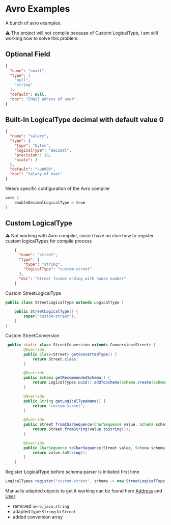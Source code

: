 # Avro Examples

A bunch of avro examples.

:warning: The project will not compile because of Custom LogicalType, i am still working how to solve this problem.

## Optional Field

```json
{
  "name": "email",
  "type": [
    "null",
    "string"
  ],
  "default": null,
  "doc": "EMail adress of user"
}
```

## Built-In LogicalType decimal with default value 0

```json
{
  "name": "salary",
  "type": {
    "type": "bytes",
    "logicalType": "decimal",
    "precision": 10,
    "scale": 2
  },
  "default": "\u0000",
  "doc": "Salary of User"
}
```

Needs specific configuration of the Avro compiler

```groovy
avro {
    enableDecimalLogicalType = true
}
```

## Custom LogicalType

:warning: Not working with Avro compiler, since i have no clue how to register custom logicalTypes for compile process

```json
    {
      "name": "street",
      "type": {
        "type": "string",
        "logicalType": "custom-street"
      },
      "doc": "Street format ending with house number"
    }
```

Custom StreetLogicalType

```java
public class StreetLogicalType extends LogicalType {

    public StreetLogicalType() {
        super("custom-street");
    }
}
```

Custom StreetConversion

```java
 public static class StreetConversion extends Conversion<Street> {
        @Override
        public Class<Street> getConvertedType() {
            return Street.class;
        }

        @Override
        public Schema getRecommendedSchema() {
            return LogicalTypes.uuid().addToSchema(Schema.create(Schema.Type.STRING));
        }

        @Override
        public String getLogicalTypeName() {
            return "custom-street";
        }

        @Override
        public Street fromCharSequence(CharSequence value, Schema schema, LogicalType type) {
            return Street.fromString(value.toString());
        }

        @Override
        public CharSequence toCharSequence(Street value, Schema schema, LogicalType type) {
            return value.toString();
        }
    }
```

Register LogicalType before schema parser is initiated first time

```java
LogicalTypes.register("custom-street", schema -> new StreetLogicalType());
```

Manually adapted objects to get it working can be found here [Address](src/main/manual/Address.java) and [User](src/main/manual/User.java):
- removed `avro.java.string`
- adapted type `String` to `Street`
- added conversion array
